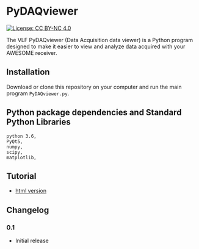 # PyDAQviewer
[![License: CC BY-NC 4.0](https://img.shields.io/badge/License-CC%20BY--NC%204.0-lightgrey.svg)](http://creativecommons.org/licenses/by-nc/4.0/)  

The VLF PyDAQviewer (Data Acquisition data viewer) is a Python program designed to make it easier to view and analyze data acquired with your AWESOME receiver.
## Installation
Download or clone this repository on your computer and run the main program `PyDAQviewer.py`.

## Python package dependencies and Standard Python Libraries 

    python 3.6,
    PyQt5,
    numpy,
    scipy,
    matplotlib,
    
   
## Tutorial
* [html version](https://iswi-tunisia.github.io/PyDAQviewer/docs/Tutorial.html)

## Changelog

### 0.1
* Initial release
